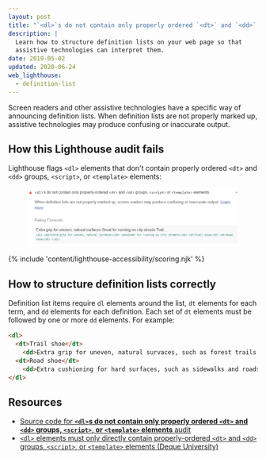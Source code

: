 ```yaml
---
layout: post
title: "`<dl>`s do not contain only properly ordered `<dt>` and `<dd>` groups, `<script>`, or `<template>` elements"
description: |
  Learn how to structure definition lists on your web page so that
  assistive technologies can interpret them.
date: 2019-05-02
updated: 2020-06-24
web_lighthouse:
  - definition-list
---
```


Screen readers and other assistive technologies have a specific way of
announcing definition lists.
When definition lists are not properly marked up,
assistive technologies may produce confusing or inaccurate output.

## How this Lighthouse audit fails

Lighthouse flags `<dl>` elements that don't
contain properly ordered `<dt>` and `<dd>` groups,
`<script>`, or `<template>` elements:

<figure class="w-figure">
  <img class="w-screenshot" src="definition-list.png" alt="Lighthouse audit showing definition lists do not contain properly ordered <dt> and <dd> groups, <script>, or <template> elements">
</figure>

{% include 'content/lighthouse-accessibility/scoring.njk' %}

## How to structure definition lists correctly

Definition list items require `dl` elements around the list,
`dt` elements for each term, and `dd` elements for each definition.
Each set of `dt` elements must be followed by one or more `dd` elements.
For example:

```html
<dl>
  <dt>Trail shoe</dt>
    <dd>Extra grip for uneven, natural survaces, such as forest trails.</dd>
  <dt>Road shoe</dt>
    <dd>Extra cushioning for hard surfaces, such as sidewalks and roads.</dd>
</dl>
```

## Resources

- [Source code for **`<dl>`s do not contain only properly ordered `<dt>` and `<dd>` groups, `<script>`, or `<template>` elements** audit](https://github.com/GoogleChrome/lighthouse/blob/master/lighthouse-core/audits/accessibility/definition-list.js)
- [`<dl>` elements must only directly contain properly-ordered `<dt>` and `<dd>` groups, `<script>`, or `<template>` elements (Deque University)](https://dequeuniversity.com/rules/axe/3.3/definition-list)
